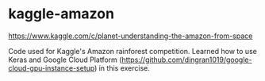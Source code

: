# kaggle-amazon
https://www.kaggle.com/c/planet-understanding-the-amazon-from-space

Code used for Kaggle's Amazon rainforest competition. Learned how to use Keras and Google Cloud Platform (https://github.com/dingran1019/google-cloud-gpu-instance-setup) in this exercise.
